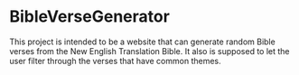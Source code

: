 # BibleVerseGenerator
This project is intended to be a website that can generate random Bible verses from the New English Translation Bible.
It also is supposed to let the user filter through the verses that have common themes.
